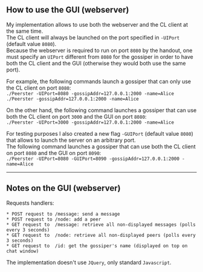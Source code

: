 ## How to use the GUI (webserver)

My implementation allows to use both the webserver and the CL client at the same time.  
The CL client will always be launched on the port specified in `-UIPort` (default value `8080`).   
Because the webserver is required to run on port `8080` by the handout, one must specify an `UIPort` different from `8080` for the gossiper in order to have both the CL client and the GUI (otherwise they would both use the same port).  

For example, the following commands launch a gossiper that can only use the CL client on port `8080`:  
`./Peerster -UIPort=8080 -gossipAddr=127.0.0.1:2000 -name=Alice`  
`./Peerster -gossipAddr=127.0.0.1:2000 -name=Alice`

On the other hand, the following command launches a gossiper that can use both the CL client on port `3000` and the GUI on port `8080`:  
`./Peerster -UIPort=3000 -gossipAddr=127.0.0.1:2000 -name=Alice`  

For testing purposes I also created a new flag `-GUIPort` (default value `8080`) that allows to launch the server on an arbitrary port.  
The following command launches a gossiper that can use both the CL client on port `8080` and the GUI on port `8090`:  
`./Peerster -UIPort=8080 -GUIPort=8090 -gossipAddr=127.0.0.1:2000 -name=Alice`  

--- 

## Notes on the GUI (webserver)

Requests handlers:  

    * POST request to /message: send a message
    * POST request to /node: add a peer
    * GET request to  /message: retrieve all non-displayed messages (polls every 3 seconds)
    * GET request to  /node: retrieve all non-displayed peers (polls every 3 seconds)
    * GET request to  /id: get the gossiper's name (displayed on top on chat window)

The implementation doesn't use `JQuery`, only standard `Javascript`.